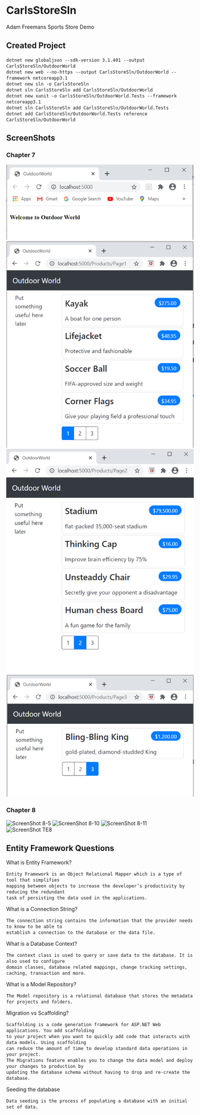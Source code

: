 # CarlsStoreSln
Adam Freemans Sports Store Demo

## Created Project

    dotnet new globaljson --sdk-version 3.1.401 --output CarlsStoreSln/OutdoorWorld
    dotnet new web --no-https --output CarlsStoreSln/OutdoorWorld --framework netcoreapp3.1
    dotnet new sln -o CarlsStoreSln
    dotnet sln CarlsStoreSln add CarlsStoreSln/OutdoorWorld
    dotnet new xunit -o CarlsStoreSln/OutdoorWorld.Tests --framework netcoreapp3.1
    dotnet sln CarlsStoreSln add CarlsStoreSln/OutdoorWorld.Tests
    dotnet add CarlsStoreSln/OutdoorWorld.Tests reference CarlsStoreSln/OutdoorWorld

## ScreenShots
### Chapter 7

![ScreenShot 1](https://github.com/AthertonCarl/CarlsStoreSln/blob/master/ScreenShots/SportStoreImage1.PNG)
![ScreenShot 2](https://github.com/AthertonCarl/CarlsStoreSln/blob/master/ScreenShots/SportStoreImage2.PNG)
![ScreenShot 3](https://github.com/AthertonCarl/CarlsStoreSln/blob/master/ScreenShots/SportStoreImage3.PNG)
![ScreenShot 4](https://github.com/AthertonCarl/CarlsStoreSln/blob/master/ScreenShots/SportStoreImage4.PNG)

### Chapter 8

![ScreenShot 8-5](https://github.com/AthertonCarl/CarlsStoreSln/blob/master/ScreenShots)
![ScreenShot 8-10](https://github.com/AthertonCarl/CarlsStoreSln/blob/master/ScreenShots)
![ScreenShot 8-11](https://github.com/AthertonCarl/CarlsStoreSln/blob/master/ScreenShots)
![ScreenShot TE8](https://github.com/AthertonCarl/CarlsStoreSln/blob/master/ScreenShots)

## Entity Framework Questions

What is Entity Framework?  

    Entity Framework is an Object Relational Mapper which is a type of tool that simplifies 
    mapping between objects to increase the developer’s productivity by reducing the redundant 
    task of persisting the data used in the applications.

What is a Connection String?  

    The connection string contains the information that the provider needs to know to be able to 
    establish a connection to the database or the data file.

What is a Database Context?  

    The context class is used to query or save data to the database. It is also used to configure 
    domain classes, database related mappings, change tracking settings, caching, transaction and more.

What is a Model Repository?  

    The Model repository is a relational database that stores the metadata for projects and folders.  

Migration vs Scaffolding?  

    Scaffolding is a code generation framework for ASP.NET Web applications. You add scaffolding 
    to your project when you want to quickly add code that interacts with data models. Using scaffolding 
    can reduce the amount of time to develop standard data operations in your project.  
    The Migrations feature enables you to change the data model and deploy your changes to production by 
    updating the database schema without having to drop and re-create the database. 

Seeding the database  

    Data seeding is the process of populating a database with an initial set of data. 
